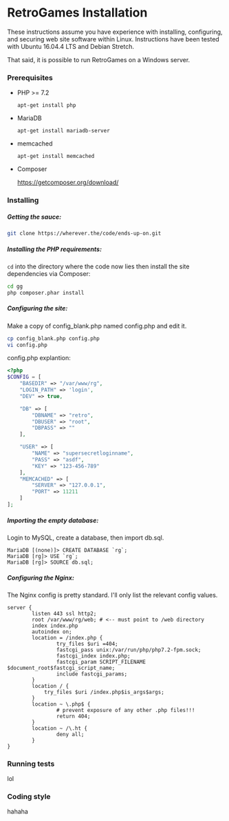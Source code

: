 # RetroGames Installation

These instructions assume you have experience with installing, configuring, and securing web site software within Linux. Instructions have been tested with Ubuntu 16.04.4 LTS and Debian Stretch.

That said, it is possible to run RetroGames on a Windows server.
### Prerequisites

- PHP >= 7.2

  `apt-get install php`
- MariaDB

  `apt-get install mariadb-server`
- memcached

  `apt-get install memcached`
- Composer

  https://getcomposer.org/download/

### Installing
##### Getting the sauce:

```bash
git clone https://wherever.the/code/ends-up-on.git
```

##### Installing the PHP requirements:
`cd` into the directory where the code now lies then install the site dependencies via Composer:
```bash
cd gg
php composer.phar install
```
##### Configuring the site:
Make a copy of config_blank.php named config.php and edit it.
```bash
cp config_blank.php config.php
vi config.php
```
config.php explantion:
```php
<?php
$CONFIG = [
    "BASEDIR" => "/var/www/rg",
    "LOGIN_PATH" => 'login',
    "DEV" => true,

    "DB" => [
        "DBNAME" => "retro",
        "DBUSER" => "root",
        "DBPASS" => ""
    ],

    "USER" => [
        "NAME" => "supersecretloginname",
        "PASS" => "asdf",
        "KEY" => "123-456-789"
    ],
    "MEMCACHED" => [
        "SERVER" => "127.0.0.1",
        "PORT" => 11211
    ]
];
```

##### Importing the empty database:
Login to MySQL, create a database, then import db.sql.
```
MariaDB [(none)]> CREATE DATABASE `rg`;
MariaDB [rg]> USE `rg`;
MariaDB [rg]> SOURCE db.sql;
```

##### Configuring the Nginx:
The Nginx config is pretty standard. I'll only list the relevant config values.
```nginx
server {
        listen 443 ssl http2;
        root /var/www/rg/web; # <-- must point to /web directory
        index index.php
        autoindex on;
        location = /index.php {
                try_files $uri =404;
                fastcgi_pass unix:/var/run/php/php7.2-fpm.sock;
                fastcgi_index index.php;
                fastcgi_param SCRIPT_FILENAME $document_root$fastcgi_script_name;
                include fastcgi_params;
        }
        location / {
            try_files $uri /index.php$is_args$args;
        }
        location ~ \.php$ {
                # prevent exposure of any other .php files!!!
                return 404;
        }
        location ~ /\.ht {
                deny all;
        }
}
```

### Running tests
lol

### Coding style
hahaha